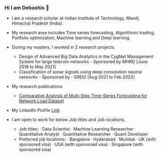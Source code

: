 ### Hi I am Debashis 👋

- I am a research scholar at Indian Institute of Technology, Mandi, Himachal Pradesh (India). 
- My research area includes Time series forecasting, Algorithmic trading, Portfolio optimization, Machine learning and Deep learning. 
- During my masters, I worked in 2 research projects. 
    - Design of Advanced Big Data Analytics in the CygNet Management System for large telecom networks - Sponsored by MHRD [June 2018 to May 2021]
    - Classification of sonar signals using deep convolution neutral networks - Sponsored by - DRDO [Aug 2021 to Feb 2022]
- My research publications 
    - <a href="https://doi.org/10.1109/ICCCNT49239.2020.9225449" >Comparative Analysis of Multi-Step Time-Series Forecasting for Network Load Dataset</a>

- My LinkedIn Profile <a href = "https://www.linkedin.com/in/debashissahoo12/">Link</a>
- I am open to work for below Job titles and Job locations,
    - Job titles: · Data Scientist · Machine Learning Researcher · Quantitative Analyst · Quantitative Researcher · Quant Developer
    - Preferred job locations: · Bangalore · Hyderabad · Mumbai · UK (with sponsored visa) · USA (with sponsored visa) · Singapore (with sponsored visa)

<!--
**debaonline4u/debaonline4u** is a ✨ _special_ ✨ repository because its `README.md` (this file) appears on your GitHub profile.

Here are some ideas to get you started:

- 🔭 I’m currently working on ...
- 🌱 I’m currently learning ...
- 👯 I’m looking to collaborate on ...
- 🤔 I’m looking for help with ...
- 💬 Ask me about ...
- 📫 How to reach me: ...
- 😄 Pronouns: ...
- ⚡ Fun fact: ...
-->
